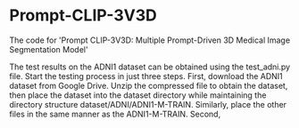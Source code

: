 # Prompt-CLIP-3V3D
The code for 'Prompt CLIP-3V3D: Multiple Prompt-Driven 3D Medical Image Segmentation Model'

The test results on the ADNI1 dataset can be obtained using the test_adni.py file.
Start the testing process in just three steps.
First, download the ADNI1 dataset from Google Drive. Unzip the compressed file to obtain the dataset, then place the dataset into the dataset directory while maintaining the directory structure dataset/ADNI/ADNI1-M-TRAIN. Similarly, place the other files in the same manner as the ADNI1-M-TRAIN.
Second, 
